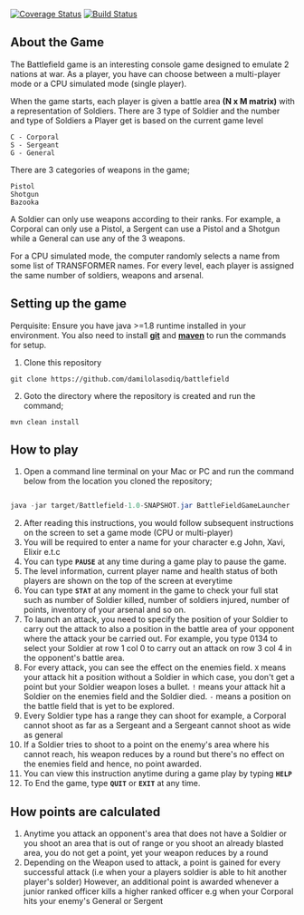 [![Coverage Status](https://coveralls.io/repos/github/damilolasodiq/battlefield/badge.svg)](https://coveralls.io/github/damilolasodiq/battlefield)
[![Build Status](https://travis-ci.org/damilolasodiq/battlefield.svg?branch=master)](https://travis-ci.org/damilolasodiq/battlefield)

About the Game
--------------
The Battlefield game is an interesting console game designed to emulate 2 nations at war.
As a player, you have can choose between a multi-player mode or a CPU simulated mode (single player).

When the game starts, each player is given a battle area **(N x M matrix)** with a representation of Soldiers. There are 3 type of Soldier and the number and type of Soldiers a Player get is based on the current game level

    C - Corporal
    S - Sergeant
    G - General

There are 3 categories of weapons in the game;
 
    Pistol
    Shotgun
    Bazooka
A Soldier can only use weapons according to their ranks.
For example, a Corporal can only use a Pistol, a Sergent can use a Pistol and a Shotgun while a General can use any of the 3 weapons.

For a CPU simulated mode, the computer randomly selects a name from some list of TRANSFORMER names.
For every level, each player is assigned the same number of soldiers, weapons and arsenal.

Setting up the game
-------------------
Perquisite: Ensure you have java >=1.8 runtime installed in your environment. You also need to install **[git](https://git-scm.com/downloads)** and **[maven](https://maven.apache.org/download.cgi
)** to run the commands for setup.
1)  Clone this repository
```
git clone https://github.com/damilolasodiq/battlefield
```
2)  Goto the directory where the repository is created and run the command;
```
mvn clean install
```        
How to play
-----------
1) Open a command line terminal on your Mac or PC and run the command below from the location you cloned the repository;

```java

java -jar target/Battlefield-1.0-SNAPSHOT.jar BattleFieldGameLauncher
```        

2) After reading this instructions, you would follow subsequent instructions on the screen to set a game mode (CPU or multi-player)
3) You will be required to enter a name for your character e.g John, Xavi, Elixir e.t.c
4) You can type **`PAUSE`** at any time during a game play to pause the game.
5) The level information, current player name and health status of both players are shown on the top of the screen at everytime
6) You can type **`STAT`** at any moment in the game to check your full stat such as number of Soldier killed, number of soldiers injured,
number of points, inventory of your arsenal and so on.
7) To launch an attack, you need to specify the position of your Soldier to carry out the attack to also a position in the battle area
of your opponent where the attack your be carried out. For example, you type 0134 to select your Soldier at row 1 col 0 to carry out
an attack on row 3 col 4 in the opponent's battle area.
8) For every attack, you can see the effect on the enemies field.
    `X` means your attack hit a position without a Soldier in which case, you don't get a point but your Soldier weapon loses a bullet.
    `!` means your attack hit a Soldier on the enemies field and the Soldier died.
    `-` means a position on the battle field that is yet to be explored.
9) Every Soldier type has a range they can shoot for example, a Corporal cannot shoot as far as a Sergeant and a Sergeant cannot shoot as wide as general
10) If a Soldier tries to shoot to a point on the enemy's area where his cannot reach, his weapon reduces by a round but there's no effect on the enemies field
and hence, no point awarded.
11) You can view this instruction anytime during a game play by typing **`HELP`**
12) To End the game, type **`QUIT`** or **`EXIT`** at any time.


How points are calculated
-------------------------
1)  Anytime you attack an opponent's area that does not have a Soldier or you shoot an area that is out of range or you shoot an already blasted area,
you do not get a point, yet your weapon reduces by a round
2)  Depending on the Weapon used to attack, a point is gained for every successful attack (i.e when your a players soldier is able to hit another player's solder)
However, an additional point is awarded whenever a junior ranked officer kills a higher ranked officer e.g when your Corporal hits your enemy's General or Sergent
